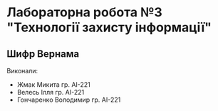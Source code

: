 # Лабораторна робота №3 "Технології захисту інформації"

## Шифр Вернама

Виконали:
- Жмак Микита гр. АІ-221
- Велесь Ілля гр. АІ-221
- Гончаренко Володимир гр. АІ-221
 
